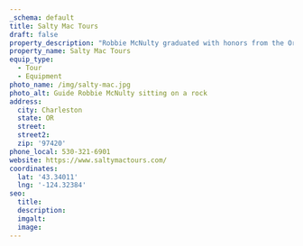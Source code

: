 ```yaml
---
_schema: default
title: Salty Mac Tours
draft: false
property_description: "Robbie McNulty graduated with honors from the Oregon Institute of Marine Biology, and since 2016 has worked as a commercial fisherman and crabber along the Oregon Coast. \nHe offers Guided Tours in:\n\t•\tMushroom Foray, Bay Crabbing, and Clamming with a Make it a Feast Add-on \n\t•\tTidepooling\n\t•\tKayaking\nHe will be able to teach:\n\t•\tThe common and Latin names of the flora and fauna\_\n\t•\tThe symbiotic relationships that those plants and animals hold with nature from a biologist's perspective\_\n\t•\tGuide you and your family safely on breath-taking adventures\n\t•\tShow you some of the special gems of our coast by exploring areas that only a local would know\n"
property_name: Salty Mac Tours
equip_type:
  - Tour
  - Equipment
photo_name: /img/salty-mac.jpg
photo_alt: Guide Robbie McNulty sitting on a rock
address:
  city: Charleston
  state: OR
  street:
  street2:
  zip: '97420'
phone_local: 530-321-6901
website: https://www.saltymactours.com/
coordinates:
  lat: '43.34011'
  lng: '-124.32384'
seo:
  title:
  description:
  imgalt:
  image:
---
```


